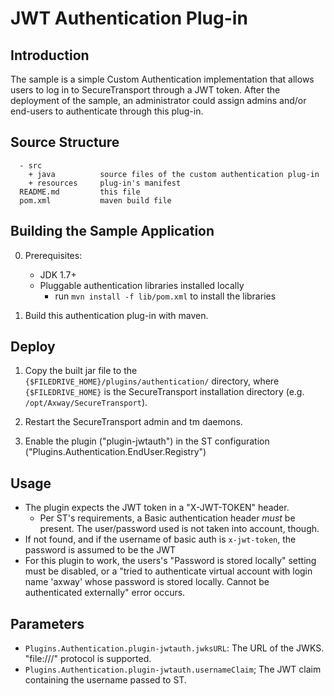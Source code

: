JWT Authentication Plug-in
==================================

Introduction
------------

The sample is a simple Custom Authentication implementation that 
allows users to log in to SecureTransport through a JWT token.
After the deployment of the sample, an administrator could assign
admins and/or end-users to authenticate through this plug-in.

Source Structure
----------------

      - src
        + java          source files of the custom authentication plug-in
        + resources     plug-in's manifest
      README.md         this file
      pom.xml           maven build file


Building the Sample Application
-------------------------------

0. Prerequisites:
    * JDK 1.7+
    * Pluggable authentication libraries installed locally
      * run `mvn install -f lib/pom.xml` to install the libraries

1. Build this authentication plug-in with maven.


Deploy
------

1.  Copy the built jar file to the  
    `{$FILEDRIVE_HOME}/plugins/authentication/` directory, where
    `{$FILEDRIVE_HOME}` is the SecureTransport installation
    directory (e.g. `/opt/Axway/SecureTransport`).
  
2.  Restart the SecureTransport admin and tm daemons.
3.  Enable the plugin ("plugin-jwtauth") in the ST configuration ("Plugins.Authentication.EndUser.Registry")

Usage
-----

* The plugin expects the JWT token in a "X-JWT-TOKEN" header.  
  * Per ST's requirements, a Basic authentication header *must* be present. The user/password used is not taken into account, though.
* If not found, and if the username of basic auth is `x-jwt-token`, the password is assumed to be the JWT
* For this plugin to work, the users's "Password is stored locally" setting must be disabled, or a "tried to authenticate virtual account with login name 'axway' whose password is stored locally. Cannot be authenticated externally" error occurs.

Parameters
----------

- `Plugins.Authentication.plugin-jwtauth.jwksURL`: The URL of the JWKS. "file:///" protocol is supported.
- `Plugins.Authentication.plugin-jwtauth.usernameClaim`; The JWT claim containing the username passed to ST.